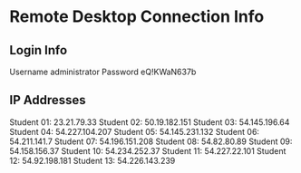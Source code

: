 # Remote Desktop Connection Info

## Login Info
Username	administrator
Password	eQ!KWaN637b

## IP Addresses
Student 01: 23.21.79.33
Student 02: 50.19.182.151
Student 03: 54.145.196.64
Student 04: 54.227.104.207
Student 05: 54.145.231.132
Student 06: 54.211.141.7
Student 07: 54.196.151.208
Student 08: 54.82.80.89
Student 09: 54.158.156.37
Student 10: 54.234.252.37
Student 11: 54.227.22.101
Student 12: 54.92.198.181
Student 13: 54.226.143.239
